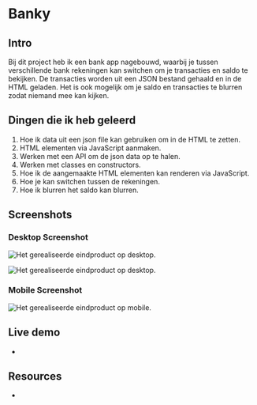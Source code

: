 # Banky

## Intro
Bij dit project heb ik een bank app nagebouwd, waarbij je tussen verschillende bank rekeningen kan switchen om je transacties en saldo te bekijken. De transacties worden uit een JSON bestand gehaald en in de HTML geladen. Het is ook mogelijk om je saldo en transacties te blurren zodat niemand mee kan kijken.

## Dingen die ik heb geleerd
1. Hoe ik data uit een json file kan gebruiken om in de HTML te zetten.
2. HTML elementen via JavaScript aanmaken. 
3. Werken met een API om de json data op te halen.
4. Werken met classes en constructors.
5. Hoe ik de aangemaakte HTML elementen kan renderen via JavaScript.
6. Hoe je kan switchen tussen de rekeningen.
7. Hoe ik blurren het saldo kan blurren.

## Screenshots

### Desktop Screenshot
![Het gerealiseerde eindproduct op desktop.]()

![Het gerealiseerde eindproduct op desktop.]()


### Mobile Screenshot
![Het gerealiseerde eindproduct op mobile.]()

## Live demo
-

## Resources
-